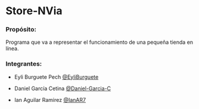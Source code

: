 # Store-NVia

### Propósito:
Programa que va a representar el funcionamiento de una pequeña tienda en línea.

### Integrantes:
 + Eyli Burguete Pech   [@EyliBurguete](h)
 
 + Daniel García Cetina [@Daniel-Garcia-C](https://github.com/Daniel-Garcia-C)
 
 + Ian Aguilar Ramirez  [@IanAR7](https://github.com/IanAR7)    